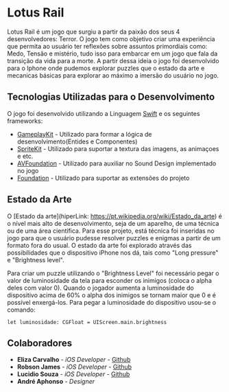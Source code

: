 # Lotus Rail
 
Lotus Rail é um jogo que surgiu a partir da paixão dos seus 4 desenvolvedores: Terror. O jogo tem como objetivo criar uma experiência que permita ao usuário ter reflexões sobre assuntos primordiais como: Medo, Tensão e mistério, tudo isso para embarcar em um jogo que fala da transição da vida para a morte. A partir dessa ideia o jogo foi desenvolvido para o Iphone onde pudemos explorar puzzles que o estado da arte e mecanicas básicas para explorar ao máximo a imersão do usuário no jogo. 

## Tecnologias Utilizadas para o Desenvolvimento

O jogo foi desenvolvido utilizando a Linguagem [Swift](https://swift.org) e os seguintes frameworks:

* [GameplayKit](https://developer.apple.com/documentation/gameplaykit) - Utilizado para formar a lógica de desenvolvimento(Entides e Componentes) 
* [SpriteKit](https://developer.apple.com/spritekit/) - Utilizado para suportar a textura das imagens, as animaçoes e etc. 
* [AVFoundation](https://developer.apple.com/av-foundation/) - Utilizado para auxiliar no Sound Design implementado no jogo
* [Foundation](https://developer.apple.com/documentation/foundation) - Utilizado para suportar as extensões do projeto

## Estado da Arte 

O [Estado da arte](hiperLink: https://pt.wikipedia.org/wiki/Estado_da_arte) é o nível mais alto de desenvolvimento, seja de um aparelho, de uma técnica ou de uma área científica. Para esse projeto, está técnica foi inseridas no jogo para que o usuário pudesse resolver puzzles e enigmas a partir de um formato fora do usual. O estado da arte foi explorado através das possibilidades que o dispositivo iPhone nos dá, tais como "Long pressure" e "Brightness level". 

Para criar um puzzle utilizando o "Brightness Level" foi necessário pegar o valor de luminosidade da tela para esconder os inimigos (coloca o alpha deles com valor 0). Quando o jogador aumenta a luminosidade do dispositivo acima de 60% o alpha dos inimigos se tornam maior que 0 e é possível enxergá-los.
Para pegar a luminosidade do dispositivo usou-se o comando:

```
let luminosidade: CGFloat = UIScreen.main.brightness
```

## Colaboradores

* **Eliza Carvalho** - *iOS Developer* - [Github](https://github.com/eliza-pc)
* **Robson James** - *iOS Developer* - [Github](https://github.com/James-1997)
* **Lucidio Souza** - *iOS Developer* - [Github](https://github.com/LucidioABS)
* **André Aphonso** - *Designer* 


